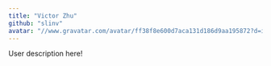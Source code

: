 ```yaml
---
title: "Victor Zhu"
github: "slinv"
avatar: "//www.gravatar.com/avatar/ff38f8e600d7aca131d186d9aa195872?d=identicon"
---
```


User description here!
